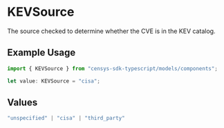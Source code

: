 # KEVSource

The source checked to determine whether the CVE is in the KEV catalog.

## Example Usage

```typescript
import { KEVSource } from "censys-sdk-typescript/models/components";

let value: KEVSource = "cisa";
```

## Values

```typescript
"unspecified" | "cisa" | "third_party"
```